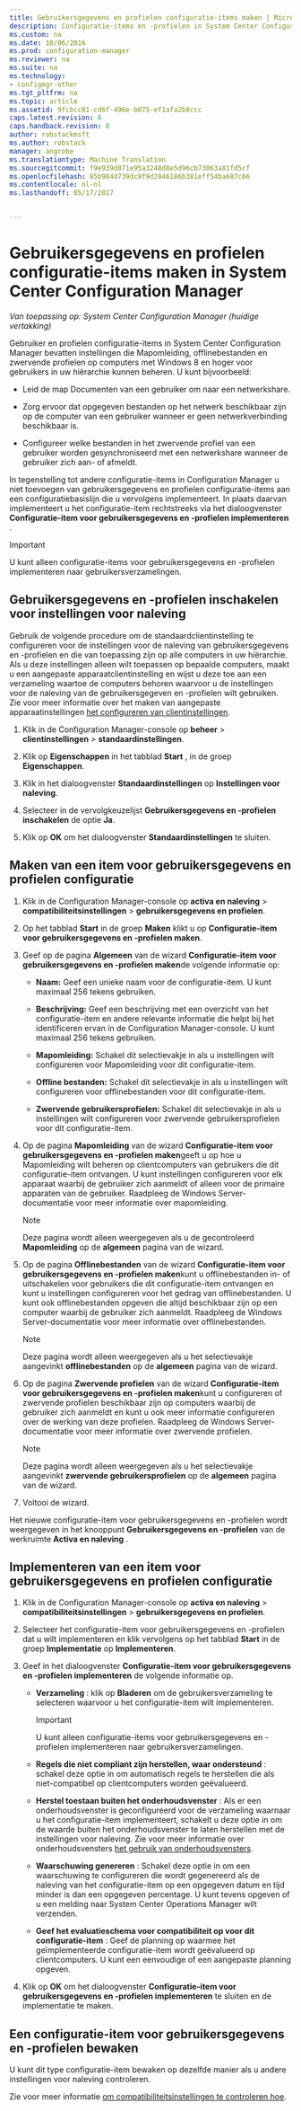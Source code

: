 ```yaml
---
title: Gebruikersgegevens en profielen configuratie-items maken | Microsoft-documenten
description: Configuratie-items en -profielen in System Center Configuration Manager voor het beheren van Mapomleiding, offlinebestanden en zwervende profielen gebruiken.
ms.custom: na
ms.date: 10/06/2016
ms.prod: configuration-manager
ms.reviewer: na
ms.suite: na
ms.technology:
- configmgr-other
ms.tgt_pltfrm: na
ms.topic: article
ms.assetid: 9fcbcc81-cd6f-496e-b075-ef1afa2b8ccc
caps.latest.revision: 6
caps.handback.revision: 0
author: robstackmsft
ms.author: robstack
manager: angrobe
ms.translationtype: Machine Translation
ms.sourcegitcommit: f9e939d871e95a3248d8e5d96cb73063a81fd5cf
ms.openlocfilehash: 85b984d739dc9f9d2046186b381eff54ba687c66
ms.contentlocale: nl-nl
ms.lasthandoff: 05/17/2017


---
```


# <a name="create-user-data-and-profiles-configuration-items-in-system-center-configuration-manager"></a>Gebruikersgegevens en profielen configuratie-items maken in System Center Configuration Manager

*Van toepassing op: System Center Configuration Manager (huidige vertakking)*

Gebruiker en profielen configuratie-items in System Center Configuration Manager bevatten instellingen die Mapomleiding, offlinebestanden en zwervende profielen op computers met Windows 8 en hoger voor gebruikers in uw hiërarchie kunnen beheren. U kunt bijvoorbeeld:  

-   Leid de map Documenten van een gebruiker om naar een netwerkshare.  

-   Zorg ervoor dat opgegeven bestanden op het netwerk beschikbaar zijn op de computer van een gebruiker wanneer er geen netwerkverbinding beschikbaar is.  

-   Configureer welke bestanden in het zwervende profiel van een gebruiker worden gesynchroniseerd met een netwerkshare wanneer de gebruiker zich aan- of afmeldt.  

 In tegenstelling tot andere configuratie-items in Configuration Manager u niet toevoegen van gebruikersgegevens en profielen configuratie-items aan een configuratiebasislijn die u vervolgens implementeert. In plaats daarvan implementeert u het configuratie-item rechtstreeks via het dialoogvenster **Configuratie-item voor gebruikersgegevens en -profielen implementeren** .  

> [!IMPORTANT]  
>  U kunt alleen configuratie-items voor gebruikersgegevens en -profielen implementeren naar gebruikersverzamelingen.  

## <a name="enable-user-data-and-profiles-for-compliance-settings"></a>Gebruikersgegevens en -profielen inschakelen voor instellingen voor naleving  
 Gebruik de volgende procedure om de standaardclientinstelling te configureren voor de instellingen voor de naleving van gebruikersgegevens en -profielen en die van toepassing zijn op alle computers in uw hiërarchie. Als u deze instellingen alleen wilt toepassen op bepaalde computers, maakt u een aangepaste apparaatclientinstelling en wijst u deze toe aan een verzameling waartoe de computers behoren waarvoor u de instellingen voor de naleving van de gebruikersgegeven en -profielen wilt gebruiken. Zie voor meer informatie over het maken van aangepaste apparaatinstellingen [het configureren van clientinstellingen](../../core/clients/deploy/configure-client-settings.md).  

1.  Klik in de Configuration Manager-console op **beheer** > **clientinstellingen** > **standaardinstellingen**.  

4.  Klik op **Eigenschappen** in het tabblad **Start** , in de groep **Eigenschappen**.  

5.  Klik in het dialoogvenster **Standaardinstellingen** op **Instellingen voor naleving**.  

6.  Selecteer in de vervolgkeuzelijst **Gebruikersgegevens en -profielen inschakelen** de optie **Ja**.  

7.  Klik op **OK** om het dialoogvenster **Standaardinstellingen** te sluiten.  

## <a name="create-a-user-data-and-profiles-configuration-item"></a>Maken van een item voor gebruikersgegevens en profielen configuratie  

1.  Klik in de Configuration Manager-console op **activa en naleving** > **compatibiliteitsinstellingen** > **gebruikersgegevens en profielen**.  

3.  Op het tabblad **Start** in de groep **Maken** klikt u op **Configuratie-item voor gebruikersgegevens en -profielen maken**.  

4.  Geef op de pagina **Algemeen** van de wizard **Configuratie-item voor gebruikersgegevens en -profielen maken**de volgende informatie op:  

    -   **Naam:** Geef een unieke naam voor de configuratie-item. U kunt maximaal 256 tekens gebruiken.  

    -   **Beschrijving:** Geef een beschrijving met een overzicht van het configuratie-item en andere relevante informatie die helpt bij het identificeren ervan in de Configuration Manager-console. U kunt maximaal 256 tekens gebruiken.  

    -   **Mapomleiding:** Schakel dit selectievakje in als u instellingen wilt configureren voor Mapomleiding voor dit configuratie-item.  

    -   **Offline bestanden:** Schakel dit selectievakje in als u instellingen wilt configureren voor offlinebestanden voor dit configuratie-item.  

    -   **Zwervende gebruikersprofielen:** Schakel dit selectievakje in als u instellingen wilt configureren voor zwervende gebruikersprofielen voor dit configuratie-item.  

5.  Op de pagina **Mapomleiding** van de wizard **Configuratie-item voor gebruikersgegevens en -profielen maken**geeft u op hoe u Mapomleiding wilt beheren op clientcomputers van gebruikers die dit configuratie-item ontvangen. U kunt instellingen configureren voor elk apparaat waarbij de gebruiker zich aanmeldt of alleen voor de primaire apparaten van de gebruiker. Raadpleeg de Windows Server-documentatie voor meer informatie over mapomleiding.  

    > [!NOTE]  
    >  Deze pagina wordt alleen weergegeven als u de gecontroleerd **Mapomleiding** op de **algemeen** pagina van de wizard.  

6.  Op de pagina **Offlinebestanden** van de wizard **Configuratie-item voor gebruikersgegevens en -profielen maken**kunt u offlinebestanden in- of uitschakelen voor gebruikers die dit configuratie-item ontvangen en kunt u instellingen configureren voor het gedrag van offlinebestanden. U kunt ook offlinebestanden opgeven die altijd beschikbaar zijn op een computer waarbij de gebruiker zich aanmeldt. Raadpleeg de Windows Server-documentatie voor meer informatie over offlinebestanden.  

    > [!NOTE]  
    >  Deze pagina wordt alleen weergegeven als u het selectievakje aangevinkt **offlinebestanden** op de **algemeen** pagina van de wizard.  

7.  Op de pagina **Zwervende profielen** van de wizard **Configuratie-item voor gebruikersgegevens en -profielen maken**kunt u configureren of zwervende profielen beschikbaar zijn op computers waarbij de gebruiker zich aanmeldt en kunt u ook meer informatie configureren over de werking van deze profielen. Raadpleeg de Windows Server-documentatie voor meer informatie over zwervende profielen.  

    > [!NOTE]  
    >  Deze pagina wordt alleen weergegeven als u het selectievakje aangevinkt **zwervende gebruikersprofielen** op de **algemeen** pagina van de wizard.  

8.  Voltooi de wizard.  

 Het nieuwe configuratie-item voor gebruikersgegevens en -profielen wordt weergegeven in het knooppunt **Gebruikersgegevens en -profielen** van de werkruimte **Activa en naleving** .  

## <a name="deploy-a-user-data-and-profiles-configuration-item"></a>Implementeren van een item voor gebruikersgegevens en profielen configuratie  

1.  Klik in de Configuration Manager-console op **activa en naleving** > **compatibiliteitsinstellingen** > **gebruikersgegevens en profielen**.  

3.  Selecteer het configuratie-item voor gebruikersgegevens en -profielen dat u wilt implementeren en klik vervolgens op het tabblad **Start** in de groep **Implementatie** op **Implementeren**.  

4.  Geef in het dialoogvenster **Configuratie-item voor gebruikersgegevens en -profielen implementeren** de volgende informatie op.  

    -   **Verzameling** : klik op **Bladeren** om de gebruikersverzameling te selecteren waarvoor u het configuratie-item wilt implementeren.  

        > [!IMPORTANT]  
        >  U kunt alleen configuratie-items voor gebruikersgegevens en -profielen implementeren naar gebruikersverzamelingen.  

    -   **Regels die niet compliant zijn herstellen, waar ondersteund** : schakel deze optie in om automatisch regels te herstellen die als niet-compatibel op clientcomputers worden geëvalueerd.  

    -   **Herstel toestaan buiten het onderhoudsvenster** : Als er een onderhoudsvenster is geconfigureerd voor de verzameling waarnaar u het configuratie-item implementeert, schakelt u deze optie in om de waarde buiten het onderhoudsvenster te laten herstellen met de instellingen voor naleving. Zie voor meer informatie over onderhoudsvensters [het gebruik van onderhoudsvensters](../../core/clients/manage/collections/use-maintenance-windows.md).  

    -   **Waarschuwing genereren** : Schakel deze optie in om een waarschuwing te configureren die wordt gegenereerd als de naleving van het configuratie-item op een opgegeven datum en tijd minder is dan een opgegeven percentage. U kunt tevens opgeven of u een melding naar System Center Operations Manager wilt verzenden.  

    -   **Geef het evaluatieschema voor compatibiliteit op voor dit configuratie-item** : Geef de planning op waarmee het geïmplementeerde configuratie-item wordt geëvalueerd op clientcomputers. U kunt een eenvoudige of een aangepaste planning opgeven.  

5.  Klik op **OK** om het dialoogvenster **Configuratie-item voor gebruikersgegevens en -profielen implementeren** te sluiten en de implementatie te maken.  

## <a name="monitor-a-user-data-and-profiles-configuration-item"></a>Een configuratie-item voor gebruikersgegevens en -profielen bewaken  
 U kunt dit type configuratie-item bewaken op dezelfde manier als u andere instellingen voor naleving controleren.  

 Zie voor meer informatie [om compatibiliteitsinstellingen te controleren hoe](../../compliance/deploy-use/monitor-compliance-settings.md).  

